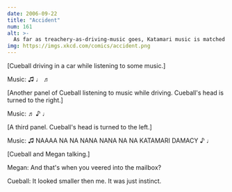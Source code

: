 ```yaml
---
date: 2006-09-22
title: "Accident"
num: 161
alt: >-
  As far as treachery-as-driving-music goes, Katamari music is matched only by Guitar Hero music.
img: https://imgs.xkcd.com/comics/accident.png
---
```

[Cueball driving in a car while listening to some music.]

Music: ♫ ♩ ♬

[Another panel of Cueball listening to music while driving. Cueball's head is turned to the right.]

Music: ♬ ♪ ♩

[A third panel. Cueball's head is turned to the left.]

Music: ♫ NAAAA NA NA NANA NANA NA NA KATAMARI DAMACY ♪ ♩

[Cueball and Megan talking.]

Megan: And that's when you veered into the mailbox?

Cueball: It looked smaller then me. It was just instinct.